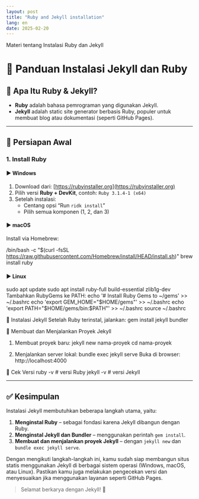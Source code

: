 ```yaml
---
layout: post
title: "Ruby and Jekyll installation"
lang: en
date: 2025-02-20
---
```


Materi tentang Instalasi Ruby dan Jekyll

# 📘 Panduan Instalasi Jekyll dan Ruby

## 💎 Apa Itu Ruby & Jekyll?

- **Ruby** adalah bahasa pemrograman yang digunakan Jekyll.
- **Jekyll** adalah static site generator berbasis Ruby, populer untuk membuat blog atau dokumentasi (seperti GitHub Pages).

---

## 🔧 Persiapan Awal

### 1. Install Ruby

#### ▶ Windows

1. Download dari: [https://rubyinstaller.org](https://rubyinstaller.org)
2. Pilih versi **Ruby + DevKit**, contoh: `Ruby 3.1.4-1 (x64)`
3. Setelah instalasi:
   - Centang opsi “Run `ridk install`”
   - Pilih semua komponen (1, 2, dan 3)

#### ▶ macOS

Install via Homebrew:

/bin/bash -c "$(curl -fsSL https://raw.githubusercontent.com/Homebrew/install/HEAD/install.sh)"
brew install ruby

#### ▶ Linux

sudo apt update
sudo apt install ruby-full build-essential zlib1g-dev
Tambahkan RubyGems ke PATH:
echo '# Install Ruby Gems to ~/gems' >> ~/.bashrc
echo 'export GEM_HOME="$HOME/gems"' >> ~/.bashrc
echo 'export PATH="$HOME/gems/bin:$PATH"' >> ~/.bashrc
source ~/.bashrc

🌟 Instalasi Jekyll
Setelah Ruby terinstal, jalankan:
gem install jekyll bundler

🚀 Membuat dan Menjalankan Proyek Jekyll

1. Membuat proyek baru:
   jekyll new nama-proyek
   cd nama-proyek

2. Menjalankan server lokal:
   bundle exec jekyll serve
   Buka di browser:
   http://localhost:4000

🧪 Cek Versi
ruby -v # versi Ruby
jekyll -v # versi Jekyll

---

## ✅ Kesimpulan

Instalasi Jekyll membutuhkan beberapa langkah utama, yaitu:

1. **Menginstal Ruby** – sebagai fondasi karena Jekyll dibangun dengan Ruby.
2. **Menginstal Jekyll dan Bundler** – menggunakan perintah `gem install`.
3. **Membuat dan menjalankan proyek Jekyll** – dengan `jekyll new` dan `bundle exec jekyll serve`.

Dengan mengikuti langkah-langkah ini, kamu sudah siap membangun situs statis menggunakan Jekyll di berbagai sistem operasi (Windows, macOS, atau Linux). Pastikan kamu juga melakukan pengecekan versi dan menyesuaikan jika menggunakan layanan seperti GitHub Pages.

> Selamat berkarya dengan Jekyll! 🚀
